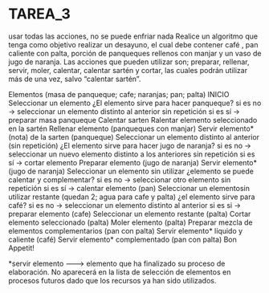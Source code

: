 # TAREA_3 
usar todas las acciones, no se puede enfriar nada
Realice un algoritmo que tenga como objetivo realizar un desayuno, el cual
debe contener café , pan caliente con palta, porción de panqueques rellenos
con manjar y un vaso de jugo de naranja. Las acciones que pueden utilizar
son; preparar, rellenar, servir, moler, calentar, calentar sartén y cortar, las
cuales podrán utilizar más de una vez, salvo “calentar sartén”.


Elementos (masa de panqueque; cafe; naranjas; pan; palta)
INICIO
Seleccionar un elemento
¿El elemento sirve para hacer panqueque?
si es no -> seleccionar un elemento distinto al anterior sin repetición
si es sí -> preparar masa panqueque
Calentar sarten
Ralentar elemento seleccionado en la sartén
Rellenar elemento (panqueques con manjar)
Servir elemento*(nota) de la sarten (panqueque)
Seleccionar un elemento distinto al anterior (sin repetición)
¿El elemento sirve para hacer jugo de naranja?
si es no -> seleccionar un nuevo elemento distinto a los anteriores sin repetición
si es sí ->  cortar elemento 
Preparar elemento (jugo de naranja)
Servir elemento* (jugo de naranja)
Seleccionar un elemento sin utilizar
¿elemento se puede calentar y complementar?
si es no -> seleccionar otro elemento sin repetición
si es sí ->  calentar elemento (pan)
Seleccionar un elementosin utilizar restante (quedan 2; agua para cafe y palta)
¿el elemento sirve para café?
si es no -> seleccionar un elemento distinto al anterior
si es si -> preparar elemento (cafe)
Seleccionar un elemento restante (palta)
Cortar elemento seleccionado (palta)
Moler elemento (palta)
Preparar mezcla de elementos complementarios (pan con palta)
Servir elemento* líquido y caliente (café)
Servir elemento* complementado (pan con palta)
Bon Appetit!

*servir elemento ---> elemento que ha finalizado su proceso de elaboración. No aparecerá en la lista de selección de elementos en procesos futuros dado que los recursos ya han sido utilizados.
